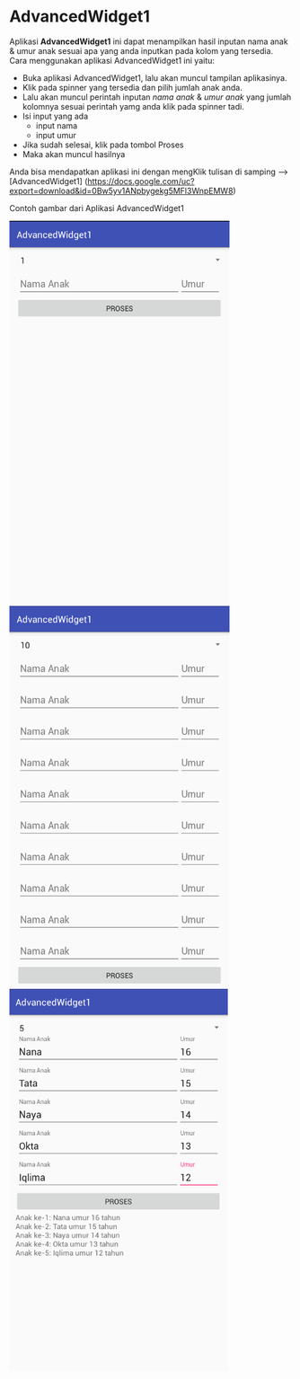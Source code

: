 # AdvancedWidget1
Aplikasi **AdvancedWidget1** ini dapat menampilkan hasil inputan nama anak & umur anak sesuai apa yang anda inputkan pada kolom yang tersedia.
Cara menggunakan aplikasi AdvancedWidget1 ini yaitu:
  - Buka aplikasi AdvancedWidget1, lalu akan muncul tampilan aplikasinya.
  - Klik pada spinner yang tersedia dan pilih jumlah anak anda.
  - Lalu akan muncul perintah inputan *nama anak* & *umur anak* yang jumlah kolomnya sesuai perintah yamg anda klik pada spinner tadi.
  - Isi input yang ada
    - input nama
    - input umur
  - Jika sudah selesai, klik pada tombol Proses
  - Maka akan muncul hasilnya
  
  Anda bisa mendapatkan aplikasi ini dengan mengKlik tulisan di samping --> [AdvancedWidget1] (https://docs.google.com/uc?export=download&id=0Bw5yv1ANpbygekg5MFl3WnpEMW8)
  
Contoh gambar dari Aplikasi AdvancedWidget1

![Image of AdvancedWidget1-1](https://github.com/Ainnaya/AdvancedWidget1/blob/5b341a58d27618bbf8cee7d9926c1ed397f3213c/Advanced1%20-%201.PNG)
![Image of AdvancedWidget1-2](https://github.com/Ainnaya/AdvancedWidget1/blob/5b341a58d27618bbf8cee7d9926c1ed397f3213c/Advanced1%20-%202.PNG)
![Image of AdvancedWidget1-2](https://github.com/Ainnaya/AdvancedWidget1/blob/5b341a58d27618bbf8cee7d9926c1ed397f3213c/Advanced1%20-%203.PNG)

